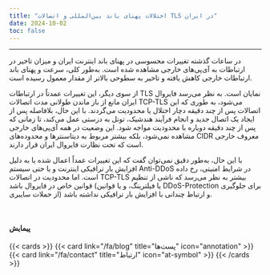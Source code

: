 ```yaml
---
title: "اختلالات پهنای باند بین‌المللی و اتصالات TLS در ایران"
date: 2024-10-02
toc: false
---
```

---


در ساعات گذشته تغییرات محسوسی در پهنای باند اینترنت ایران و میزان تاخیر در ارتباطات به آی‌پی‌های خارجی مشاهده شده است. به‌طور کلی، سرعت و پهنای باند ارتباطات خارجی کاهش یافته و تاخیر به سطوحی بالاتر از مقدار معمول رسیده است.

از سوی دیگر، این تغییرات عمدتاً در ارتباطات TLS نمایان است. به نظر می‌رسد فایروال ایران مانع از باز ماندن طولانی مدت اتصالات TCP-TLS می‌شود، به طوری که این اتصالات پس از چند دقیقه دچار اختلال یا محدودیت می‌گردند. با این حال، بلافاصله پس از ایجاد یک اتصال جدید و انجام فرآیند هندشیک، تونل به درستی عمل می‌کند، تا زمانی که پس از چند دقیقه دوباره با محدودیت مواجه شود. این وضعیت در همه آی‌پی‌های خارجی مشاهده نمی‌شود، بلکه بیشتر مربوط به دیتاسنترها و محدوده‌های CIDR معروف خارجی است که تحت نظارت فایروال ایران قرار دارند.

با این حال، به‌طور دقیق نمی‌توان گفت که این تغییرات عمداً اعمال شده یا به دلیل افزایش بار ترافیکی اینترنت و یا حتی سیستم Anti-DDoS در شرایط امنیتی، رخ داده است. اما محدودیت در اتصالات TCP-TLS بیشتر به نظر می‌رسد که ناشی از تنظیم قوانین خاص در فایروال باشد (یا فیلترینگ، و یا قوانین DDoS-Protection برای جلوگیری از حملات سایبری) و ارتباط چندانی با افزایش بار ترافیکی نداشته باشد.


<br>

#### پیمایش

{{< cards >}}
  {{< card link="/fa/blog" title="پست‌ها" icon="annotation" >}}
  {{< card link="/fa/contact" title="ارتباط" icon="at-symbol" >}}
{{< /cards >}}
